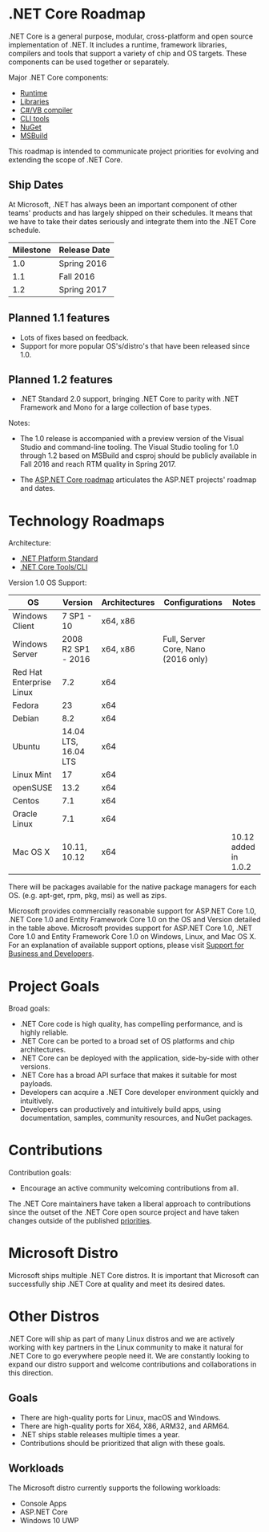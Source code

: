 .NET Core Roadmap
=================

.NET Core is a general purpose, modular, cross-platform and open source implementation of .NET. It includes a runtime, framework libraries, compilers and tools that support a variety of chip and OS targets. These components can be used together or separately.

Major .NET Core components:
- [Runtime](https://github.com/dotnet/coreclr)
- [Libraries](https://github.com/dotnet/corefx)
- [C#/VB compiler](https://github.com/dotnet/roslyn)
- [CLI tools](https://github.com/dotnet/cli)
- [NuGet](https://github.com/NuGet/Home)
- [MSBuild](https://github.com/microsoft/msbuild)

This roadmap is intended to communicate project priorities for evolving and extending the scope of .NET Core.

Ship Dates
----------

At Microsoft, .NET has always been an important component of other teams' products and has largely shipped on their schedules. It means that we have to take their dates seriously and integrate them into the .NET Core schedule.

|Milestone|Release Date|
|---------|------------|
|1.0      |   Spring 2016|
|1.1      |   Fall 2016|
|1.2      |   Spring 2017|

Planned 1.1 features
--------------------
- Lots of fixes based on feedback. 
- Support for more popular OS's/distro's that have been released since 1.0.

Planned 1.2 features
--------------------

- .NET Standard 2.0 support, bringing .NET Core to parity with .NET Framework and Mono for a large collection of base types.

Notes:

- The 1.0 release is accompanied with a preview version of the Visual Studio and command-line tooling. The Visual Studio tooling for 1.0 through 1.2 based on MSBuild and csproj should be publicly available in Fall 2016 and reach RTM quality in Spring 2017. 

- The [ASP.NET Core roadmap](https://github.com/aspnet/Home/wiki/Roadmap) articulates the ASP.NET projects' roadmap and dates.

Technology Roadmaps
===================

Architecture:

- [.NET Platform Standard](https://github.com/dotnet/corefx/blob/master/Documentation/architecture/net-platform-standard.md)
- [.NET Core Tools/CLI](https://docs.microsoft.com/en-us/dotnet/articles/core/tools/index)

Version 1.0 OS Support:

OS|Version|Architectures|Configurations|Notes
------------------------------|-------------------------------|----------|----------|---------|
Windows Client                | 7 SP1 - 10                    | x64, x86 | |
Windows Server                | 2008 R2 SP1 - 2016            | x64, x86 | Full, Server Core, Nano (2016 only) |
Red Hat Enterprise Linux      | 7.2                           | x64      | |
Fedora                        | 23                            | x64      | |
Debian                        | 8.2                           | x64      | |
Ubuntu                        | 14.04 LTS, 16.04 LTS          | x64      | |
Linux Mint                    | 17                            | x64      | |
openSUSE                      | 13.2                          | x64      | |
Centos                        | 7.1                           | x64      | |
Oracle Linux                  | 7.1                           | x64      | |
Mac OS X                       | 10.11, 10.12            | x64      | | 10.12 added in 1.0.2

There will be packages available for the native package managers for each OS. (e.g. apt-get, rpm, pkg, msi) as well as zips.

Microsoft provides commercially reasonable support for ASP.NET Core 1.0, .NET Core 1.0 and Entity Framework Core 1.0 on the OS and Version detailed in the table above.
Microsoft provides support for ASP.NET Core 1.0, .NET Core 1.0 and Entity Framework Core 1.0 on Windows, Linux, and Mac OS X.  For an explanation of available support options, please visit [Support for Business and Developers](https://support.microsoft.com/en-us/gp/contactus81?Audience=Commercial&SegNo=4).

Project Goals
=============

Broad goals:

- .NET Core code is high quality, has compelling performance, and is highly reliable.
- .NET Core can be ported to a broad set of OS platforms and chip architectures.
- .NET Core can be deployed with the application, side-by-side with other versions.
- .NET Core has a broad API surface that makes it suitable for most payloads.
- Developers can acquire a .NET Core developer environment quickly and intuitively.
- Developers can productively and intuitively build apps, using documentation, samples, community resources, and NuGet packages.

Contributions
=============

Contribution goals: 

- Encourage an active community welcoming contributions from all.

The .NET Core maintainers have taken a liberal approach to contributions since the outset of the .NET Core open source project and have taken changes outside of the published [priorities](https://github.com/dotnet/coreclr/blob/master/Documentation/project-docs/project-priorities.md). 

Microsoft Distro
================

Microsoft ships multiple .NET Core distros. It is important that Microsoft can successfully ship .NET Core at quality and meet its desired dates.

Other Distros
================
.NET Core will ship as part of many Linux distros and we are actively working with key partners in the Linux community to make it natural for .NET Core to go everywhere people need it. We are constantly looking to expand our distro support and welcome contributions and collaborations in this direction.

Goals
-----

- There are high-quality ports for Linux, macOS and Windows.
- There are high-quality ports for X64, X86, ARM32, and ARM64.
- .NET ships stable releases multiple times a year.
- Contributions should be prioritized that align with these goals.

Workloads
---------

The Microsoft distro currently supports the following workloads:

- Console Apps
- ASP.NET Core
- Windows 10 UWP
